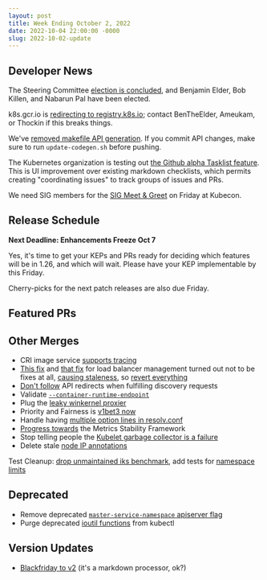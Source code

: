 ```yaml
---
layout: post
title: Week Ending October 2, 2022
date: 2022-10-04 22:00:00 -0000
slug: 2022-10-02-update
---
```


## Developer News

The Steering Committee [election is concluded](https://groups.google.com/a/kubernetes.io/g/dev/c/gGgJZKbDLOc), and Benjamin Elder, Bob Killen, and Nabarun Pal have been elected.

k8s.gcr.io is [redirecting to registry.k8s.io](https://groups.google.com/a/kubernetes.io/g/dev/c/RArAjOlgLZ8); contact BenTheElder, Ameukam, or Thockin if this breaks things.

We've [removed makefile API generation](https://github.com/kubernetes/kubernetes/pull/112819).  If you commit API changes, make sure to run `update-codegen.sh` before pushing.

The Kubernetes organization is testing out [the Github alpha Tasklist feature](https://groups.google.com/a/kubernetes.io/g/dev/c/ODWacjMe3Wc).  This is UI improvement over existing markdown checklists, which permits creating "coordinating issues" to track groups of issues and PRs.

We need SIG members for the [SIG Meet & Greet](https://github.com/kubernetes/community/issues/6899) on Friday at Kubecon.  

## Release Schedule

**Next Deadline: Enhancements Freeze Oct 7**

Yes, it's time to get your KEPs and PRs ready for deciding which features will be in 1.26, and which will wait.  Please have your KEP implementable by this Friday.

Cherry-picks for the next patch releases are also due Friday.

## Featured PRs


## Other Merges

* CRI image service [supports tracing](https://github.com/kubernetes/kubernetes/pull/112709)
* [This fix](https://github.com/kubernetes/kubernetes/pull/109706) and [that fix](https://github.com/kubernetes/kubernetes/pull/111691) for load balancer management turned out not to be fixes at all, [causing staleness](https://github.com/kubernetes/kubernetes/issues/112793), so [revert everything](https://github.com/kubernetes/kubernetes/pull/112807)
* [Don't follow](https://github.com/kubernetes/kubernetes/pull/112772) API redirects when fulfilling discovery requests
* Validate [`--container-runtime-endpoint`](https://github.com/kubernetes/kubernetes/pull/112542)
* Plug the [leaky winkernel proxier](https://github.com/kubernetes/kubernetes/pull/112837)
* Priority and Fairness is [v1bet3 now](https://github.com/kubernetes/kubernetes/pull/112306)
* Handle having [multiple option lines in resolv.conf](https://github.com/kubernetes/kubernetes/pull/112414)
* [Progress towards](https://github.com/kubernetes/kubernetes/pull/112676) the Metrics Stability Framework
* Stop telling people the [Kubelet garbage collector is a failure](https://github.com/kubernetes/kubernetes/pull/112631)
* Delete stale [node IP annotations](https://github.com/kubernetes/kubernetes/pull/112184)

Test Cleanup: [drop unmaintained iks benchmark](https://github.com/kubernetes/kubernetes/pull/112726), add tests for [namespace limits](https://github.com/kubernetes/kubernetes/pull/112430)

## Deprecated

* Remove deprecated [`master-service-namespace` apiserver flag](https://github.com/kubernetes/kubernetes/pull/112797)
* Purge deprecated [ioutil functions](https://github.com/kubernetes/kubernetes/pull/112598) from kubectl

## Version Updates

* [Blackfriday to v2](https://github.com/kubernetes/kubernetes/pull/112731) (it's a markdown processor, ok?)
